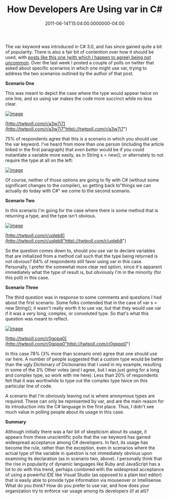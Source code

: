 ﻿---
title: How Developers Are Using var in C#
slug: how-developers-are-using-var-in-csharp
date: "2011-06-14T15:04:00.0000000-04:00"
description: The var keyword was introduced in C# 3.0, and has since gained quite a bit of popularity. There is also a fair bit of contention over how it should be used, with posts like this one (with which I happen to agree) being not uncommon.
featuredImage: /img/csharp_logo.png
---

The var keyword was introduced in C# 3.0, and has since gained quite a bit of popularity. There is also a fair bit of contention over how it should be used, with [posts like this one (with which I happen to agree) being not uncommon](http://www.ben-morris.com/implicitly-unreadable-the-c-var-keyword-and-lazy-code). Over the last week I posted a couple of polls on twitter that asked about specific scenarios in which one might use var, trying to address the two scenarios outlined by the author of that post.

**Scenario One**

This was meant to depict the case where the type would appear twice on one line, and so using var makes the code more succinct while no less clear.

[![image](<> "image")](http://twtpoll.com/r/a3w7j7)

[http://twtpoll.com/r/a3w7j7](http://twtpoll.com/r/a3w7j7"http\://twtpoll.com/r/a3w7j7")

75% of respondents agree that this is a scenario in which you should use the var keyword. I've heard from more than one person (including the article linked in the first paragraph) that *even better* would be if you could instantiate a variable more easily, as in String s = new(); or alternately to not require the type at all on the left:

[![image](<>"image")](http://stevesmithblog.com/files/media/image/Windows-Live-Writer/5b828ad0a2eb_78E4/image_5.png)

Of course, neither of those options are going to fly with C# (without some significant changes to the compiler), so getting back to"things we can actually do today with C#" we come to the second scenario.

**Scenario Two**

In this scenario I'm going for the case where there is some method that is returning a type, and the type isn't obvious.

[![image](<>"image")](http://twtpoll.com/r/uqleb8)

[http://twtpoll.com/r/uqleb8](http://twtpoll.com/r/uqleb8"http\://twtpoll.com/r/uqleb8")

So the question comes down to, should you use var to declare variables that are initialized from a method call such that the type being returned is not obvious? 64% of respondents still favor using var in this case. Personally, I prefer the somewhat more clear red option, since it's apparent immediately what the type of result is, but obviously I'm in the minority (for this poll) in this case.

**Scenario Three**

The third question was in response to some comments and questions I had about the first scenario. Some folks contended that in the case of var s = new String(); it wasn't really worth it to use var, but that they would use var if it was a very long, complex, or convoluted type. So that's what this question was meant to reflect.

[![image](<>"image")](http://twtpoll.com/r/0gppq0)

[http://twtpoll.com/r/0gppq0](http://twtpoll.com/r/0gppq0"http\://twtpoll.com/r/0gppq0")

In this case 78% (3% more than scenario one) agree that one should use var here. A number of people suggested that a custom type would be better than the ugly Dictionary of Dictionaries that I used in my example, resulting in some of the 3% Other votes (and I agree, but I was just going for a long and complex type, so work with me here). Less than 20% of respondents felt that it was worthwhile to type out the complex type twice on this particular line of code.

A scenario that I'm obviously leaving out is where anonymous types are required. These can only be represented by var, and are the main reason for its introduction into the C# language in the first place. Thus, I didn't see much value in polling people about its usage in this case.

**Summary**

Although initially there was a fair bit of skepticism about its usage, it appears from these unscientific polls that the var keyword has gained widespread acceptance among C# developers. In fact, its usage has become the rule, rather than the exception, even in scenarios where the actual type of the variable in question is not immediately obvious upon examining its declaration (as in scenario two, above). I personally think that the rise in popularity of dynamic languages like Ruby and JavaScript has a lot to do with this trend, perhaps combined with the widespread acceptance of using a powerful IDE like Visual Studio (as opposed to a plain text editor) that is easily able to provide type information via mouseover or Intellisense. What do you think? How do you prefer to use var, and how does your organization try to enforce var usage among its developers (if at all)?


